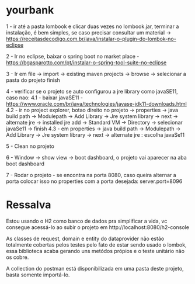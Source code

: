 # yourbank

1 - ir até a pasta lombook e clicar duas vezes no lombook.jar, terminar a instalação, é bem simples, se caso precisar consultar um material -> https://receitasdecodigo.com.br/java/instalar-o-plugin-do-lombok-no-eclipse

2 - Ir no eclipse, baixar o spring boot no market place  - https://bgasparotto.com/pt/instalar-o-spring-tool-suite-no-eclipse

3 - Ir em file -> import -> existing maven projects -> browse -> selecionar a pasta do projeto finish

4 - verificar se o projeto se auto configurou a jre library como javaSE11, caso nao:
   4.1 - baixar javaSE11 - https://www.oracle.com/br/java/technologies/javase-jdk11-downloads.html
   4.2 - ir no project explorer, botao direito no projeto -> properties -> java build path -> Modulepath -> Add Library -> Jre system library -> next -> alternate jre ->           installed jre add -> Standard VM -> Directory -> selecionar javaSe11 -> finish
   4.3 - em properties -> java build path -> Modulepath -> Add Library -> Jre system library -> next -> alternate jre : escolha javaSe11

5 - Clean no projeto 

6 - Window -> show view -> boot dashboard, o projeto vai aparecer na aba boot dashboard 

7 - Rodar o projeto - se encontra na porta 8080, caso queira alternar a porta colocar isso no properties com a porta desejada: server.port=8096

# Ressalva

Estou usando o H2 como banco de dados pra simplificar a vida, vc consegue acessá-lo ao subir o projeto em http://localhost:8080/h2-console

As classes de request, domain e entity do dataprovider não estão totalmente cobertas pelos testes pelo fato de estar sendo usado o lombok, essa biblioteca acaba gerando uns metódos própios e o teste unitário não os cobre. 

A collection do postman está disponibilizada em uma pasta deste projeto, basta somente importá-lo.



